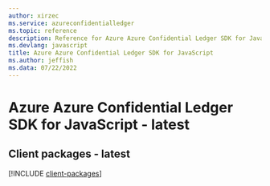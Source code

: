 ```yaml
---
author: xirzec
ms.service: azureconfidentialledger
ms.topic: reference
description: Reference for Azure Azure Confidential Ledger SDK for JavaScript
ms.devlang: javascript
title: Azure Azure Confidential Ledger SDK for JavaScript
ms.author: jeffish
ms.data: 07/22/2022
---
```

# Azure Azure Confidential Ledger SDK for JavaScript - latest

## Client packages - latest
[!INCLUDE [client-packages](azure-confidential-ledger-client-index.md)]